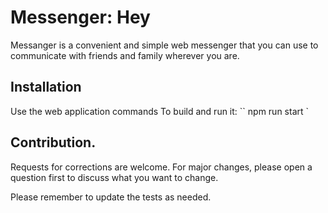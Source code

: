 # Messenger: Hey

Messanger is a convenient and simple web messenger that you can use to communicate with friends and family wherever you are.

## Installation

Use the web application commands
To build and run it:
``
npm run start
`

## Contribution.

Requests for corrections are welcome. For major changes, please open a question first
to discuss what you want to change.

Please remember to update the tests as needed.
